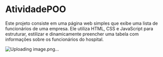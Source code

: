 # AtividadePOO
 
Este projeto consiste em uma página web simples que exibe uma lista de funcionários de uma empresa. Ele utiliza HTML, CSS e JavaScript para estruturar, estilizar e dinamicamente preencher uma tabela com informações sobre os funcionários do hospital.

![Uploading image.png…]()

